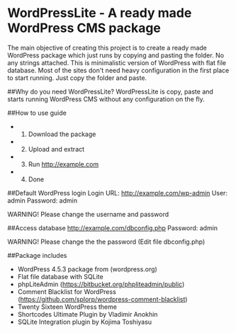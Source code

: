 # WordPressLite - A ready made WordPress CMS package
The main objective of creating this project is to create a ready made WordPress package which just runs by copying and pasting the folder. No any strings attached. This is minimalistic version of WordPress with flat file database. Most of the sites don't need heavy configuration in the first place to start running. Just copy the folder and paste. 

##Why do you need WordPressLite?
WordPressLite is copy, paste and starts running WordPress CMS without any configuration on the fly.

##How to use guide 
- 1. Download the package
- 2. Upload and extract 
- 3. Run http://example.com
- 4. Done

##Default WordPress login
Login URL: http://example.com/wp-admin
User: admin
Password: admin

WARNING! Please change the username and password

##Access database
http://example.com/dbconfig.php
Password: admin

WARNING! Please change the the password (Edit file dbconfig.php)

##Package includes
- WordPress 4.5.3 package from (wordpress.org) 
- Flat file database with SQLite
- phpLiteAdmin (https://bitbucket.org/phpliteadmin/public)
- Comment Blacklist for WordPress (https://github.com/splorp/wordpress-comment-blacklist)
- Twenty Sixteen WordPress theme
- Shortcodes Ultimate Plugin by Vladimir Anokhin
- SQLite Integration plugin by Kojima Toshiyasu

